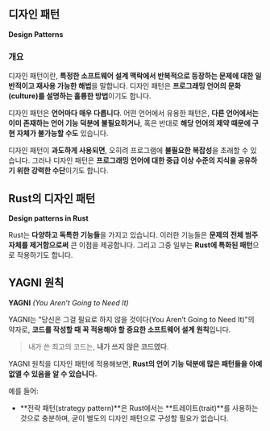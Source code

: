 ## 디자인 패턴

**Design Patterns**


### 개요

디자인 패턴이란, **특정한 소프트웨어 설계 맥락에서 반복적으로 등장하는 문제에 대한 일반적이고 재사용 가능한 해법**을 말합니다.
디자인 패턴은 **프로그래밍 언어의 문화(culture)를 설명하는 훌륭한 방법**이기도 합니다.

디자인 패턴은 **언어마다 매우 다릅니다**.
어떤 언어에서 유용한 패턴은, **다른 언어에서는 이미 존재하는 언어 기능 덕분에 불필요하거나**,
혹은 반대로 **해당 언어의 제약 때문에 구현 자체가 불가능할 수도** 있습니다.

디자인 패턴이 **과도하게 사용되면**, 오히려 프로그램에 **불필요한 복잡성**을 초래할 수 있습니다.
그러나 디자인 패턴은 **프로그래밍 언어에 대한 중급 이상 수준의 지식을 공유하기 위한 강력한 수단**이기도 합니다.


## Rust의 디자인 패턴

**Design patterns in Rust**

Rust는 **다양하고 독특한 기능들**을 가지고 있습니다.
이러한 기능들은 **문제의 전체 범주 자체를 제거함으로써** 큰 이점을 제공합니다.
그리고 그중 일부는 **Rust에 특화된 패턴**으로 작용하기도 합니다.


## YAGNI 원칙

**YAGNI** *(You Aren’t Going to Need It)*

YAGNI는 "당신은 그걸 필요로 하지 않을 것이다(You Aren’t Going to Need It)"의 약자로,
**코드를 작성할 때 꼭 적용해야 할 중요한 소프트웨어 설계 원칙**입니다.

> 내가 쓴 최고의 코드는, **내가 쓰지 않은 코드였다**.

YAGNI 원칙을 디자인 패턴에 적용해보면,
**Rust의 언어 기능 덕분에 많은 패턴들을 아예 없앨 수 있음을 알 수 있습니다.**

예를 들어:

* \*\*전략 패턴(strategy pattern)\*\*은 Rust에서는 \*\*트레이트(trait)\*\*를 사용하는 것으로 충분하며,
  굳이 별도의 디자인 패턴으로 구성할 필요가 없습니다.

